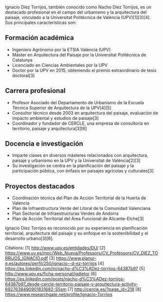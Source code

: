 
Ignacio Díez Torrijos, también conocido como Nacho Díez Torrijos, es un destacado profesional en el campo del urbanismo y la arquitectura del paisaje, vinculado a la Universitat Politècnica de València (UPV)[1][3][4]. Sus principales características son:

## Formación académica
- Ingeniero Agrónomo por la ETSIA Valencia (UPV)
- Máster en Arquitectura del Paisaje por la Universitat Politècnica de Catalunya
- Licenciado en Ciencias Ambientales por la UPV
- Doctor por la UPV en 2015, obteniendo el premio extraordinario de tesis doctoral[3]

## Carrera profesional
- Profesor Asociado del Departamento de Urbanismo de la Escuela Técnica Superior de Arquitectura de la UPV[4][5]
- Consultor técnico desde 2003 en arquitectura del paisaje, evaluación de impacto ambiental y estudios de paisaje[3]
- Coordinador y fundador de CERCLE, una empresa de consultoría en territorio, paisaje y arquitectura[3][6]

## Docencia e investigación
- Imparte clases en diversos másteres relacionados con arquitectura, paisaje y urbanismo en la UPV y la Universitat de València[2][3]
- Su investigación se centra en la planificación del paisaje y la participación pública, con énfasis en paisajes agrícolas y culturales[3]

## Proyectos destacados
- Coordinación técnica del Plan de Acción Territorial de la Huerta de Valencia
- Plan de Infraestructura Verde del Litoral de la Comunidad Valenciana
- Plan Sectorial de Infraestructuras Verdes de Andorra
- Plan de Acción Territorial del Área Funcional de Alicante-Elche[3]

Ignacio Díez Torrijos es reconocido por su experiencia en planificación territorial, arquitectura del paisaje y su enfoque en la sostenibilidad y el desarrollo urbano[3][6].

Citations:
[1] http://www.upv.es/entidades/DU/
[2] https://www.uv.es/mpc/Web_Nueva/Professors/CV_Professors/CV_DIEZ_TORRIJOS_IGNACIO.pdf
[3] https://www.planur-e.es/autores/perfil/250/ignacio--d-ez-torrijos
[4] https://es.linkedin.com/in/nacho-d%C3%ADez-torrijos-64387b97
[5] http://www.upv.es/ficha-personal/igdietor
[6] https://es.linkedin.com/posts/nacho-d%C3%ADez-torrijos-64387b97_desde-cercle-territorio-paisaje-y-arquitectura-activity-6927638490901831682-S5sm
[7] http://cercle.es/?page_id=218
[8] https://www.researchgate.net/profile/Ignacio-Torrijos